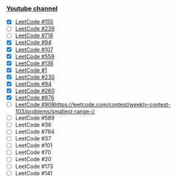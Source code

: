 ### [Youtube channel](https://www.youtube.com/channel/UCW4ixpFivk6eJl8b5bFOLkg/videos)

- [x] [LeetCode #155](https://leetcode.com/problems/min-stack/description/#_=_)
- [ ] [LeetCode #239](https://leetcode.com/problems/sliding-window-maximum/description/)
- [ ] [LeetCode #716](https://leetcode.com/articles/max-stack/)
- [x] [LeetCode #94](https://leetcode.com/problems/binary-tree-inorder-traversal/description/) 
- [x] [LeetCode #107](https://leetcode.com/problems/binary-tree-level-order-traversal-ii/description/) 
- [x] [LeetCode #559](https://leetcode.com/problems/maximum-depth-of-n-ary-tree/description/)
- [x] [LeetCode #136](https://leetcode.com/problems/single-number/)
- [x] [LeetCode #1](https://leetcode.com/problems/two-sum/)
- [x] [LeetCode #230](https://leetcode.com/problems/kth-smallest-element-in-a-bst/)
- [x] [LeetCode #94](https://leetcode.com/problems/binary-tree-inorder-traversal/)
- [x] [LeetCode #260](https://leetcode.com/problems/single-number-iii/)
- [x] [LeetCode #876](https://leetcode.com/problems/middle-of-the-linked-list/solution/)
- [ ] [LeetCode #908]()https://leetcode.com/contest/weekly-contest-103/problems/smallest-range-i/
- [ ] LeetCode #589
- [ ] LeetCode #36 
- [ ] LeetCode #784
- [ ] LeetCode #37
- [ ] LeetCode #101
- [ ] LeetCode #70
- [ ] LeetCode #20
- [ ] LeetCode #173
- [ ] LeetCode #141
